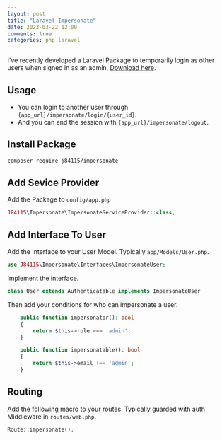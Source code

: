 ```yaml
---
layout: post
title: "Laravel Impersonate"
date: 2023-03-22 12:00
comments: true
categories: php laravel
---
```


I've recently developed a Laravel Package to temporarily login as other users when signed in as an admin, [Download here](https://github.com/84115/Laravel-Impersonate).

## Usage
- You can login to another user through `{app_url}/impersonate/login/{user_id}`.
- And you can end the session with `{app_url}/impersonate/logout`.

## Install Package
```bash
composer require j84115/impersonate
```

## Add Sevice Provider
Add the Package to `config/app.php`

```php
J84115\Impersonate\ImpersonateServiceProvider::class,
```

## Add Interface To User
Add the Interface to your User Model. Typically `app/Models/User.php`.

```php
use J84115\Impersonate\Interfaces\ImpersonateUser;
```

Implement the interface.

```php
class User extends Authenticatable implements ImpersonateUser
```

Then add your conditions for who can impersonate a user.

```php
    public function impersonator(): bool
    {
        return $this->role === 'admin';
    }

    public function impersonatable(): bool
    {
        return $this->email !== 'admin';
    }
```

## Routing
Add the following macro to your routes. Typically guarded with auth Middleware in `routes/web.php`.

```php
Route::impersonate();
```
